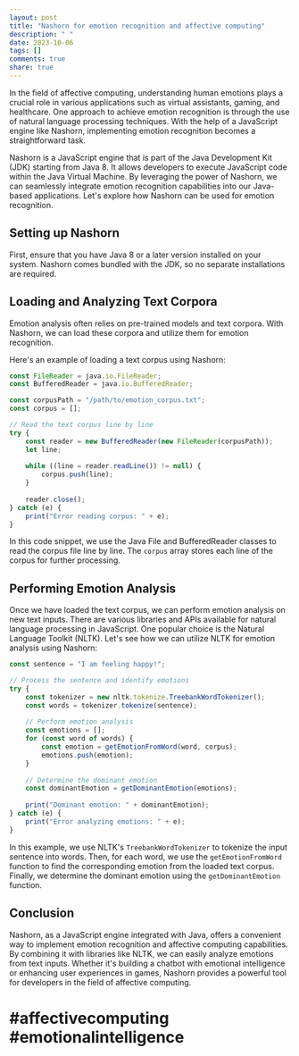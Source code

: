 ```yaml
---
layout: post
title: "Nashorn for emotion recognition and affective computing"
description: " "
date: 2023-10-06
tags: []
comments: true
share: true
---
```


In the field of affective computing, understanding human emotions plays a crucial role in various applications such as virtual assistants, gaming, and healthcare. One approach to achieve emotion recognition is through the use of natural language processing techniques. With the help of a JavaScript engine like Nashorn, implementing emotion recognition becomes a straightforward task.

Nashorn is a JavaScript engine that is part of the Java Development Kit (JDK) starting from Java 8. It allows developers to execute JavaScript code within the Java Virtual Machine. By leveraging the power of Nashorn, we can seamlessly integrate emotion recognition capabilities into our Java-based applications. Let's explore how Nashorn can be used for emotion recognition.

## Setting up Nashorn

First, ensure that you have Java 8 or a later version installed on your system. Nashorn comes bundled with the JDK, so no separate installations are required.

## Loading and Analyzing Text Corpora

Emotion analysis often relies on pre-trained models and text corpora. With Nashorn, we can load these corpora and utilize them for emotion recognition. 

Here's an example of loading a text corpus using Nashorn:

```javascript
const FileReader = java.io.FileReader;
const BufferedReader = java.io.BufferedReader;

const corpusPath = "/path/to/emotion_corpus.txt";
const corpus = [];

// Read the text corpus line by line
try {
    const reader = new BufferedReader(new FileReader(corpusPath));
    let line;
    
    while ((line = reader.readLine()) != null) {
        corpus.push(line);
    }
    
    reader.close();
} catch (e) {
    print("Error reading corpus: " + e);
}
```

In this code snippet, we use the Java File and BufferedReader classes to read the corpus file line by line. The `corpus` array stores each line of the corpus for further processing.

## Performing Emotion Analysis

Once we have loaded the text corpus, we can perform emotion analysis on new text inputs. There are various libraries and APIs available for natural language processing in JavaScript. One popular choice is the Natural Language Toolkit (NLTK). Let's see how we can utilize NLTK for emotion analysis using Nashorn:

```javascript
const sentence = "I am feeling happy!";

// Process the sentence and identify emotions
try {
    const tokenizer = new nltk.tokenize.TreebankWordTokenizer();
    const words = tokenizer.tokenize(sentence);
    
    // Perform emotion analysis
    const emotions = [];
    for (const word of words) {
        const emotion = getEmotionFromWord(word, corpus);
        emotions.push(emotion);
    }
    
    // Determine the dominant emotion
    const dominantEmotion = getDominantEmotion(emotions);
    
    print("Dominant emotion: " + dominantEmotion);
} catch (e) {
    print("Error analyzing emotions: " + e);
}
```

In this example, we use NLTK's `TreebankWordTokenizer` to tokenize the input sentence into words. Then, for each word, we use the `getEmotionFromWord` function to find the corresponding emotion from the loaded text corpus. Finally, we determine the dominant emotion using the `getDominantEmotion` function.

## Conclusion

Nashorn, as a JavaScript engine integrated with Java, offers a convenient way to implement emotion recognition and affective computing capabilities. By combining it with libraries like NLTK, we can easily analyze emotions from text inputs. Whether it's building a chatbot with emotional intelligence or enhancing user experiences in games, Nashorn provides a powerful tool for developers in the field of affective computing.

# #affectivecomputing #emotionalintelligence